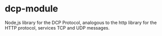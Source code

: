 # dcp-module

Node,js library for the DCP Protocol, analogous to the http library for the HTTP protocol, services TCP and UDP messages.
